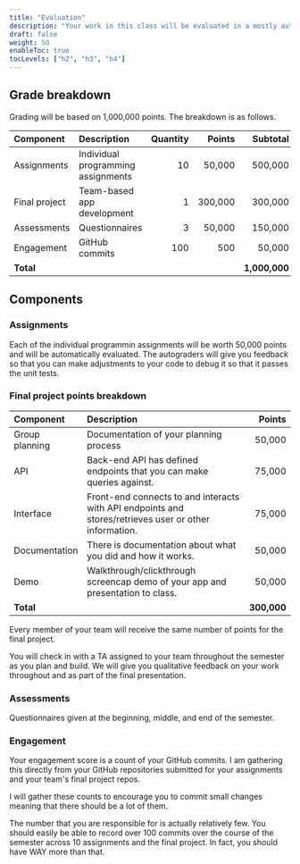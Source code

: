 ```yaml
---
title: "Evaluation"
description: "Your work in this class will be evaluated in a mostly automated way that gives you immediate feedback. You will also receive qualitative feedback. Grades are reckoned on a 1,000,000-point scale."
draft: false
weight: 50
enableToc: true
tocLevels: ["h2", "h3", "h4"]
---
```


## Grade breakdown

Grading will be based on 1,000,000 points.
The breakdown is as follows.

| **Component** | **Description** | **Quantity** | **Points** | **Subtotal** |
|:--- |:--- | ---:| ---:| ---:|
| Assignments | Individual programming assignments | 10 | 50,000 | 500,000 |
| Final project | Team-based app development | 1 | 300,000 | 300,000 |
| Assessments | Questionnaires | 3 | 50,000 | 150,000 |
| Engagement | GitHub commits | 100 | 500 | 50,000 | 
| **Total** |   |   |   | **1,000,000** |

## Components

### Assignments

Each of the individual programmin assignments will be worth 50,000 points and will be automatically evaluated.
The autograders will give you feedback so that you can make adjustments to your code to debug it so that it passes the unit tests. 

### Final project points breakdown

| Component | Description | Points |
|:--- |:--- | ---:|
| Group planning | Documentation of your planning process | 50,000 |
| API | Back-end API has defined endpoints that you can make queries against. | 75,000 |
| Interface | Front-end connects to and interacts with API endpoints and stores/retrieves user or other information. | 75,000 |
| Documentation | There is documentation about what you did and how it works. | 50,000 |
| Demo | Walkthrough/clickthrough screencap demo of your app and presentation to class. | 50,000 |
| **Total**  |   | **300,000** |

Every member of your team will receive the same number of points for the final project. 

You will check in with a TA assigned to your team throughout the semester as you plan and build.
We will give you qualitative feedback on your work throughout and as part of the final presentation.

### Assessments

Questionnaires given at the beginning, middle, and end of the semester.

### Engagement

Your engagement score is a count of your GitHub commits.
I am gathering this directly from your GitHub repositories submitted for your assignments and your team's final project repos.

I will gather these counts to encourage you to commit small changes meaning that there should be a lot of them.

The number that you are responsible for is actually relatively few.
You should easily be able to record over 100 commits over the course of the semester across 10 assignments and the final project.
In fact, you should have WAY more than that.
